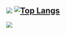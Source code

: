 ![](https://github-readme-stats.vercel.app/api?username=moneygamer330&theme=calm&hide_border=true&show_icons=true&include_all_commits=true&count_private=true)
[![Top Langs](https://github-readme-stats.vercel.app/api/top-langs/?username=moneygamer330&langs_count=8&theme=calm&hide_border=true)](https://github.com/anuraghazra/github-readme-stats)
---

![](https://komarev.com/ghpvc/?username=moneygamer330&color=blueviolet)
